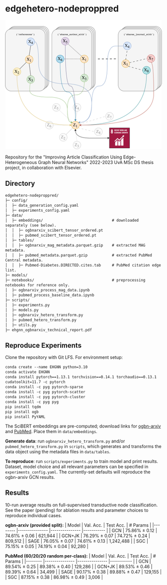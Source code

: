 # edgehetero-nodeproppred

![](ehgnn_cover_art.png)

Repository for the "Improving Article Classification Using Edge-Heterogeneous Graph Neural Networks" 2022-2023 UvA MSc DS thesis project, in collaboration with Elsevier.

## Directory ##
```
edgehetero-nodeproppred/
├─ config/
│  ├─ data_generation_config.yaml
│  ├─ experiments_config.yaml
├─ data/
│  ├─ embeddings/                               # downloaded separately (see below).
│  │  ├─ ogbnarxiv_scibert_tensor_ordered.pt
│  │  ├─ pubmed_scibert_tensor_ordered.pt
│  ├─ tables/
│  │  ├─ ogbnarxiv_mag_metadata.parquet.gzip    # extracted MAG metadata.
│  │  ├─ pubmed_metadata.parquet.gzip           # extracted PubMed Central metadata.
│  │  ├─ Pubmed-Diabetes.DIRECTED.cites.tab     # PubMed citation edge list.
├─ models/
├─ notebooks/                                   # preprocessing notebooks for reference only.
│  ├─ ogbnarxiv_process_mag_data.ipynb
│  ├─ pubmed_process_baseline_data.ipynb
├─ scripts/
│  ├─ experiments.py
│  ├─ models.py
│  ├─ ogbnarxiv_hetero_transform.py
│  ├─ pubmed_hetero_transform.py
│  ├─ utils.py
├─ ehgnn_ogbnarxiv_technical_report.pdf
```

## Reproduce Experiments ##
Clone the repository with Git LFS. For environment setup:
```
conda create --name EHGNN python=3.10
conda activate EHGNN
conda install pytorch==1.13.1 torchvision==0.14.1 torchaudio==0.13.1 cudatoolkit=11.7 -c pytorch
conda install -c pyg pytorch-sparse
conda install -c pyg pytorch-scatter
conda install -c pyg pytorch-cluster
conda install -c pyg pyg
pip install tqdm
pip install ogb
pip install PyYAML
```

The SciBERT embeddings are pre-computed; download links for [ogbn-arxiv](https://drive.google.com/file/d/1XubiRS2wqlR-_XcK7AGgITT0Cdx0mtdN/view?usp=share_link) and [PubMed](https://drive.google.com/file/d/1yrIJE0ko6sErUugBnN_GJCe-zqiDPwzV/view?usp=share_link). Place them in `data/embeddings`.

**Generate data**: run `ogbnarxiv_hetero_transform.py` and/or `pubmed_hetero_transform.py` in `scripts`, which generates and transforms the data object using the metadata files in `data/tables`.

**To reproduce**: run `scripts/experiments.py` to train model and print results. Dataset, model choice and all relevant parameters can be specified in `experiments_config.yaml`. The currently-set defaults will reproduce the ogbn-arxiv GCN results. 

## Results ##
10-run average results on full-supervised transductive node classification. See the paper (pending) for ablation results and parameter choices to reproduce individual cases.

**ogbn-arxiv (provided split):**
| Model  	| Val. Acc.     	| Test Acc.     	| # Params  	|
|--------	|---------------	|---------------	|-----------	|
| GCN    	| 75.86% ± 0.12 	| 74.61% ± 0.06 	| 621,944   	|
| GCN+JK 	| 76.29% ± 0.07 	| 74.72% ± 0.24 	| 809,512   	|
| SAGE   	| 76.05% ± 0.07 	| 74.61% ± 0.13 	| 1,242,488 	|
| SGC    	| 75.15% ± 0.05 	| 74.19% ± 0.04 	| 92,280    	|

**PubMed (60/20/20 random per-class):**
| Model  	| Val. Acc.     	| Test Acc.     	| # Params  	|
|--------	|---------------	|---------------	|-----------	|
| GCN    	| 89.54% ± 0.25 	| 89.38% ± 0.40 	| 129,286   	|
| GCN+JK 	| 89.53% ± 0.46 	| 89.39% ± 0.64 	| 34,499   	|
| SAGE   	| 90.17% ± 0.38 	| 89.88% ± 0.47 	| 129,155 	|
| SGC    	| 87.15% ± 0.38 	| 86.98% ± 0.49 	| 3,006    	|